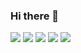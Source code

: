 ### Hi there 👋
![](http://github-profile-summary-cards.vercel.app/api/cards/profile-details?username=ScobbleQ&theme=github_dark)
![](http://github-profile-summary-cards.vercel.app/api/cards/repos-per-language?username=ScobbleQ&theme=github_dark)
![](http://github-profile-summary-cards.vercel.app/api/cards/most-commit-language?username=ScobbleQ&theme=github_dark)
![](http://github-profile-summary-cards.vercel.app/api/cards/stats?username=ScobbleQ&theme=github_dark)
![](http://github-profile-summary-cards.vercel.app/api/cards/productive-time?username=ScobbleQ&theme=github_dark&utcOffset=-4)
